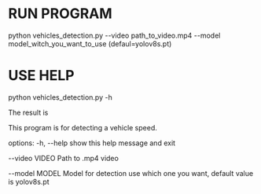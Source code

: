 # RUN PROGRAM
python vehicles_detection.py --video path_to_video.mp4 --model model_witch_you_want_to_use (defaul=yolov8s.pt)

# USE HELP
python vehicles_detection.py  -h

The result is

This program is for detecting a vehicle speed.

  options:
  -h, --help     show this help message and exit
  
  --video VIDEO  Path to .mp4 video
  
  --model MODEL  Model for detection use which one you want, default value is yolov8s.pt
